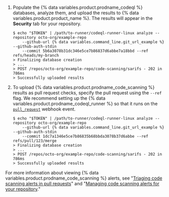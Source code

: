 1. Populate the {% data variables.product.prodname_codeql %} databases, analyze them, and upload the results to {% data variables.product.product_name %}. The results will appear in the **Security** tab for your repository.

    ```shell
    $ echo "$TOKEN" | /path/to-runner/codeql-runner-linux analyze --repository octo-org/example-repo
        --github-url {% data variables.command_line.git_url_example %} --github-auth-stdin
        --commit 5b6a3078b31dc346e5ce7b86837d6abbe7a18bbd --ref refs/heads/my-branch
    > Finalizing database creation
    > ...
    > POST /repos/octo-org/example-repo/code-scanning/sarifs - 202 in 786ms
    > Successfully uploaded results
    ```
2. To upload {% data variables.product.prodname_code_scanning %} results as pull request checks, specify the pull request using the <nobr>`--ref`</nobr> flag. We recommend setting up the {% data variables.product.prodname_codeql_runner %} so that it runs on the [`pull_request`](/developers/webhooks-and-events/webhook-events-and-payloads#pull_request) webhook event.

    ```shell
    $ echo "$TOKEN" | /path/to-runner/codeql-runner-linux analyze --repository octo-org/example-repo
        --github-url {% data variables.command_line.git_url_example %} --github-auth-stdin
        --commit 1dc7a1346e5ce7b86835b68bbda3078b37d6abbe --ref refs/pull/123/merge
    > Finalizing database creation
    > ...
    > POST /repos/octo-org/example-repo/code-scanning/sarifs - 202 in 786ms
    > Successfully uploaded results
    ```

For more information about viewing {% data variables.product.prodname_code_scanning %} alerts, see "[Triaging code scanning alerts in pull requests](/code-security/secure-coding/automatically-scanning-your-code-for-vulnerabilities-and-errors/triaging-code-scanning-alerts-in-pull-requests)" and "[Managing code scanning alerts for your repository](/code-security/secure-coding/automatically-scanning-your-code-for-vulnerabilities-and-errors/managing-code-scanning-alerts-for-your-repository)."
